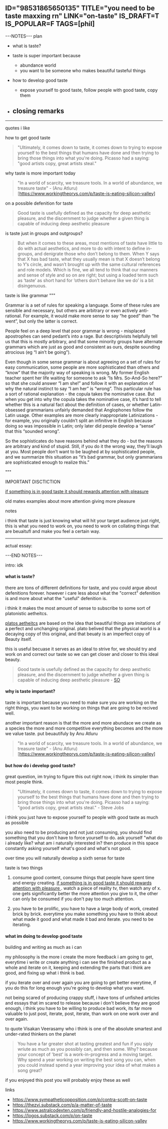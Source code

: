 ID="98531865650135"
TITLE="you need to be taste maxxing rn"
LINK="on-taste"
IS_DRAFT=T
IS_POPULAR=F
TAGS=[phil]
----------
---NOTES---
plan

- what is taste?

- taste is super important because
    - abundance world
    - you want to be someone who makes beautiful tasteful things


- how to develop good taste
    - expose yourself to good taste, follow people with good taste, copy them

- closing remarks
    -

------

quotes i like

how to get good taste

> "Ultimately, it comes down to taste, it comes down to trying to expose yourself to the best things that humans have done and then trying to bring those things into what you're doing. Picasso had a saying: "good artists copy, great artists steal."

why taste is more important today

> "In a world of scarcity, we treasure tools. In a world of abundance, we treasure taste"  - (Anu Atluru)[https://www.workingtheorys.com/p/taste-is-eating-silicon-valley]

on a possible defenition for taste

> Good taste is usefully defined as the capacity for deep aesthetic pleasure, and the discernment to judge whether a given thing is capable of inducing deep aesthetic pleasure

is taste just in groups and outgroups?

> But when it comes to these areas, most mentions of taste have little to do with actual aesthetics, and more to do with intent to define in-groups, and denigrate those who don’t belong to them. When Y says that X has bad taste, what they usually mean is that X doesn’t belong to Y’s circle, and wasn’t brought up with the same cultural references and role models. Which is fine, we all tend to think that our manners and sense of style and so on are right; but using a loaded term such as ‘taste’ as short hand for ‘others don’t behave like we do’ is a bit disingenuous.

taste is like grammar
"""

Grammar is a set of rules for speaking a language. Some of these rules are sensible and necessary, but others are arbitrary or even actively anti-rational. For example, it would make more sense to say “he goed” than “he went”, but only the latter is correct.

People feel on a deep level that poor grammar is wrong - misplaced apostrophes can send pedant’s into a rage. But descriptivists helpfully tell us that this is mostly arbitrary, and that some minority groups have alternate grammars which are just as good and consistent as ours, despite sounding atrocious (eg “I ain’t be going”).

Even though in some sense grammar is about agreeing on a set of rules for easy communication, some people are more sophisticated than others and “know” that the majority way of speaking is wrong. My former English teacher spent her life waiting for someone to ask “Is Mrs. So-And-So here?” so that she could answer “I am she!” and follow it with an explanation of why the natural instinct to say “I am her” is “wrong”. This particular rule has a sort of rational explanation - the copula takes the nominative case. But when you get into why the copula takes the nominative case, it’s hard to tell whether this is a natural fact about the definition of cases, or whether Latin-obsessed grammarians unfairly demanded that Anglophones follow the Latin usage. Other examples are more clearly inappropriate Latinizations - for example, you originally couldn’t split an infinitive in English because doing so was impossible in Latin; only later did people develop a “sense” that this “sounded wrong”.

So the sophisticates do have reasons behind what they do - but the reasons are arbitrary and kind of stupid. Still, if you do it the wrong way, they’ll laugh at you. Most people don’t want to be laughed at by sophisticated people, and we summarize this situation as “it’s bad grammar, but only grammarians are sophisticated enough to realize this.”

"""

IMPORTANT DISCTICTION


<u> if something is in good taste it should rewards attention with pleasure </u>

old mates examples about more attention giving more pleasure


notes

i think that taste is just knowing what will hit your target audience just right, this is what you need to work on, you need to work on collating things that are beuaitufl and make you feel a certain way.


---


actual essay:

---END NOTES---

intro: idk

#### what is taste?

there are tons of different definitions for taste, and you could argue about defenitions forever. however i care less about what the "correct" defenition is and more about what the "useful" defenition is.

i think it makes the most amount of sense to subscribe to some sort of platonistic aetheitcs.

[platos aetheitcs](https://plato.stanford.edu/entries/plato-aesthetics/) are based on the idea that beautiful things are imitations of a perfect and unchanging original. plato belived that the physical world is a decaying copy of this original, and that beuaty is an imperfect copy of Beauty itself.

this is useful becuase it serves as an ideal to strive for, we should try and work on and correct our taste so we can get closer and closer to this ideal beauty.

> Good taste is usefully defined as the capacity for deep aesthetic pleasure, and the discernment to judge whether a given thing is capable of inducing deep aesthetic pleasure - [SO](https://www.sympatheticopposition.com/p/contra-scott-on-taste)

#### why is taste important?

taste is important because you need to make sure you are working on the right things, you want to be working on things that are going to be recived well.

another important reason is that the more and more abundace we create as a species the more and more competitive everything becomes and the more we value taste. put beuautifuly by Anu Atluru

> "In a world of scarcity, we treasure tools. In a world of abundance, we treasure taste"  - (Anu Atluru)[https://www.workingtheorys.com/p/taste-is-eating-silicon-valley]

#### but how do i develop good taste?


great question, im trying to figure this out right now, i think its simpler than most people think.

> "Ultimately, it comes down to taste, it comes down to trying to expose yourself to the best things that humans have done and then trying to bring those things into what you're doing. Picasso had a saying: "good artists copy, great artists steal." - Steve Jobs

i think you just have to expose yourself to people with good taste as much as possible

you also need to be producing and not just consuming, you should find something that you don't have to force yourself to do. ask yourself "what do i already like? what am i naturally interested in? then produce in this space constantly asking yourself what's good and what's not good.

over time you will naturally develop a sixth sense for taste

taste is two things

1. consume good content, consume things that people have spent time and energy creating. <u> if something is in good taste it should rewards attention with pleasure </u>. watch a piece of reality tv, then watch any of x. one gets significantly better the more attention you give to it, the other can only be consumed if you don't pay too much attention.

2. you have to be prolific, you have to have a large body of work, created brick by brick. everytime you make something you have to think about what made it good and what made it bad and iterate. you need to be iterating.

#### what im doing to develop good taste

building and writing as much as i can

my philosophy is the more i create the more feedback i am going to get, everytime i write or create anything i can see the finished product as a whole and iterate on it, keeping and extending the parts that i think are good, and fixing up what i think is bad.

if you iterate over and over again you are going to get better everytime, if you do this for long enough you're going to develop what you want.

not being scared of producing crappy stuff, i have tons of unfished articles and essays that im scared to release because i don't believe they are good enough, i think you have to be willing to produce bad work, its far more valuable to just post, iterate, post, iterate, than work on one work over and over again.

to quote Visakan Veerasamy who i think is one of the absolute smartest and under-rated thinkers on the planet


> You have a far greater shot at tasting greatest and fun if you siply wriute as much as you possibly can, and then some. Why? because your concept of 'best' is a work-in-progress and a moving target. Why spend a year working on writing the best song you can, when you could instead spend a year improving your idea of what makes a song great?


if you enjoyed this post you will probably enjoy these as well

links

- https://www.sympatheticopposition.com/p/contra-scott-on-taste
- https://thezvi.substack.com/p/a-matter-of-taste
- https://www.astralcodexten.com/p/friendly-and-hostile-analogies-for
- https://logos.substack.com/p/on-taste
- https://www.workingtheorys.com/p/taste-is-eating-silicon-valley
